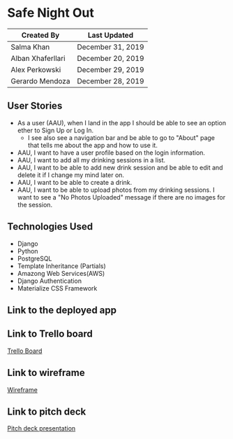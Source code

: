# Safe Night Out

Created By | Last Updated
-----------|--------------
Salma Khan | December 31, 2019
Alban Xhaferllari | December 20, 2019
Alex Perkowski | December 29, 2019
Gerardo Mendoza | December 28, 2019

## User Stories 
* As a user (AAU), when I land in the app I should be able to see an option ether to Sign Up or Log In. 
    * I see also see a navigation bar and be able to go to "About" page that tells me about the app and how to use it.
* AAU, I want to have a user profile based on the login information. 
* AAU, I want to add all my drinking sessions in a list.
* AAU, I want to be able to add new drink session and be able to edit and delete it if I change my mind later on.   
* AAU, I want to be able to create a drink. 
* AAU, I want to be able to upload photos from my drinking sessions. I want to see a "No Photos Uploaded" message if there are no images for the session.

## Technologies Used
* Django
* Python
* PostgreSQL
* Template Inheritance (Partials)
* Amazong Web Services(AWS)
* Django Authentication
* Materialize CSS Framework


## Link to the deployed app

## Link to Trello board
[Trello Board](https://trello.com/b/eobNgEkN/project-3)

## Link to wireframe 
[Wireframe](https://pr.to/9951J5/)

## Link to pitch deck 
[Pitch deck presentation](https://docs.google.com/presentation/d/1j0e2z1oQUXVFTgXBdu9JAL2-PfTUG1YLmCuoOb15XcQ/edit#slide=id.g7bbe74316e_2_85)